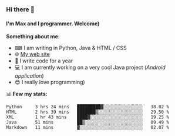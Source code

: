 ### Hi there 👋
#### I'm Max and I programmer. Welcome)

**Something about me**:
- ⌨ I am writing in Python, Java & HTML / CSS
- 🌐 [My web site](https://merive.herokuapp.com/)
- 🎈 I write code for a year
- 💻 I am currently working on a very cool Java project (*Android application*)
- 😍 I really love programming)

📊 **Few my stats:**
<!--START_SECTION:waka-->
```text
Python     3 hrs 24 mins   █████████▓░░░░░░░░░░░░░░░   38.02 % 
HTML       2 hrs 39 mins   ███████▒░░░░░░░░░░░░░░░░░   29.50 % 
XML        1 hr 43 mins    ████▓░░░░░░░░░░░░░░░░░░░░   19.25 % 
Java       51 mins         ██▒░░░░░░░░░░░░░░░░░░░░░░   09.49 % 
Markdown   11 mins         ▓░░░░░░░░░░░░░░░░░░░░░░░░   02.07 % 
```
<!--END_SECTION:waka-->
